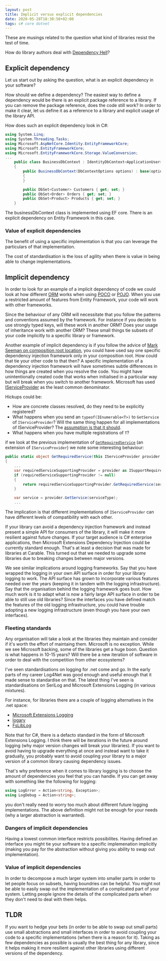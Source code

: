 ```yaml
---
layout: post
title: Implicit versus explicit dependencies
date: 2020-05-28T18:30:50+02:00
tags: c# core dotnet
---
```


These are musings related to the question what kind of libraries resist the test of time.

How do library authors deal with [Dependency Hell](https://en.wikipedia.org/wiki/Dependency_hell)?

## Explicit dependency

Let us start out by asking the question, what is an explicit dependency in your software?

How should we define a dependency? The easiest way to define a dependency would be there is an explicit package reference to a library. If you can remove the package reference, does the code still work? In order to make it clear, let us define it as a reference to a library and explicit usage of the library API.

How does such an explicit dependency look in C#:

```c#
using System.Linq;
using System.Threading.Tasks;
using Microsoft.AspNetCore.Identity.EntityFrameworkCore;
using Microsoft.EntityFrameworkCore;
using Microsoft.EntityFrameworkCore.Storage.ValueConversion;
...
    public class BusinessDbContext : IdentityDbContext<ApplicationUser>
    {
        public BusinessDbContext(DbContextOptions options) : base(options)
        {
        }

        public DbSet<Customer> Customers { get; set; }
        public DbSet<Order> Orders { get; set; }
        public DbSet<Product> Products { get; set; }
    }
```

The businessDbContext class is implemented using EF core. There is an explicit dependency on Entity Framework in this case.

### Value of explicit dependencies

The benefit of using a specific implementation is that you can leverage the particulars of that implementation.

The cost of standardisation is the loss of agility when there is value in being able to change implementations.

## Implicit dependency

In order to look for an example of a implicit dependency of code we could look at how different [ORM](https://en.wikipedia.org/wiki/Object-relational_mapping) works when using [POCO](https://en.wikipedia.org/wiki/Plain_old_CLR_object) or [POJO](https://en.wikipedia.org/wiki/Plain_old_Java_object). When you use a restricted amount of features from Entity Framework, your code will work with other frameworks. 

Since the behaviour of any ORM will necessitate that you follow the patterns and conventions assumed by the framework. For instance if you decide to use strongly typed keys, will these work in another ORM? Does your usage of inheritance work with another ORM? These small things tie subsets of your code implicitly to a specific library or framework.

Another example of implicit dependency is if you follow the advice of [Mark Seeman on composition root location](https://blog.ploeh.dk/2019/06/17/composition-root-location/), you could have used say one specific dependency injection framework only in your composition root. How could that tie your other code to that then? A specific implementation of a dependency injection framework will have sometimes subtle differences in how things are created when you resolve the code. You might have unintentionally created code that works when initialised in a particular way but will break when you switch to another framework. Microsoft has used [IServiceProvider](https://docs.microsoft.com/en-us/dotnet/api/system.iserviceprovider) as the least common denominator. 

Hickups could be:

- How are concrete classes resolved, do they need to be explicitly registered?
- What happens when you send an `typeof(IEnumerable<T>)` to `GetService` of `IServiceProvider`? Will the same thing happen for all implementations of IServiceProvider? The [assumption is that it should](https://github.com/aspnet/DependencyInjection/blob/af08243a95c61dcd2495066763344b0d59a3aa82/src/DI.Abstractions/ServiceProviderServiceExtensions.cs#L98-L118).
- What happens when you have multiple registrations of `T`?

if we look at the previous implementation of [`GetRequiredService`](https://github.com/aspnet/DependencyInjection/blob/af08243a95c61dcd2495066763344b0d59a3aa82/src/DI.Abstractions/ServiceProviderServiceExtensions.cs#L50-L54) (an extension of `IServiceProvider`) we note some interesting behaviour:

```c#
public static object GetRequiredService(this IServiceProvider provider, Type serviceType)
{
    ...
    var requiredServiceSupportingProvider = provider as ISupportRequiredService;
    if (requiredServiceSupportingProvider != null)
    {
        return requiredServiceSupportingProvider.GetRequiredService(serviceType);
    }

    var service = provider.GetService(serviceType);
    ...
```

The implication is that different implementations of `IServiceProvider` can have different levels of compatibility with each other.

If your library can avoid a dependency injection framework and instead present a simple API for consumers of the library, it will make it more resilient against future changes. If your target audience is C# enterprise applications, then Microsoft Extensions Dependency Injection could be currently standard enough. That's at least a decision that was made for libraries at Carable. This turned out that we needed to upgrade some libraries due to breaking changes between major versions.

We see similar implications around logging frameworks. Say that you have wrapped the logging in your own API surface in order for your library logging to work. The API surface has grown to incorporate various features needed over the years (keeping it in tandem with the logging infrastructure). Say that the organisation behind the logging framework goes bust. How much work is it to adapt what is now a fairly large API surface in order to be able to still use old libraries? Since the interfaces you have defined match the features of the old logging infrastructure, you could have trouble adopting a new logging infrastructure (even though you have your own interfaces).

### Fleeting standards

Any organisation will take a look at the libraries they maintain and consider if it's worth the effort of maintaing them. Microsoft is no exception. While we see Microsoft backing, some of the libraries get a huge boon. Question is what happens in 10-15 years? Will there be a new iteration of software in order to deal with the competition from other ecosystems?

I've seen standardisations on logging for .net come and go. In the early parts of my career Log4Net was good enough and useful enough that it made sense to standardise on that. The latest thing I've seen is standardisations on SeriLog and Microsoft Extensions Logging (in various mixtures).

For instance, for libraries there are a couple of logging alternatives in the .net space:

- [Microsoft Extensions Logging](https://docs.microsoft.com/en-us/dotnet/api/microsoft.extensions.logging)
- [logary](https://github.com/logary/logary#using-logary-in-a-library)
- [FsLibLog](https://github.com/TheAngryByrd/FsLibLog)

Note that for C#, there is a defacto standard in the form of Microsoft Extensions Logging. I think there will be iterations in the future around logging (why major version changes will break your libraries). If you want to avoid having to upgrade everything at once and instead want to take it gradually, you probably want to avoid coupling your library to a major version of a common library causing dependency issues.

That's why preference when it comes to library logging is to choose the amount of dependencies you feel that you can handle. If you can get away with something like the following for logging:

```c#
using LogError = Action<string, Exception>;
using LogDebug = Action<string>;
```

you don't really need to worry too much about different future logging implementations. The above definition might not be enough for your needs (why a larger abstraction is warranted).

### Dangers of implicit dependencies

Having a lowest common interface restricts possibilites. Having defined an interface you might tie your software to a specific implemenation implicitly (making you pay for the abstraction without giving you ability to swap out implementation).

### Value of implicit dependencies

In order to decompose a much larger system into smaller parts in order to let people focus on subsets, having boundries can be helpful. You might not be able to easily swap out the implementation of a complicated part of your system. Letting people ignore the details of the complicated parts when they don't need to deal with them helps.

## TLDR

If you want to hedge your bets (in order to be able to swap out small parts) use small abstractions and small interfaces in order to avoid coupling your code to a specific implementations (when there is a reason for it). Taking as few dependencies as possible is usually the best thing for any library, since it helps making it more resilient against other libraries using different versions of the dependency.